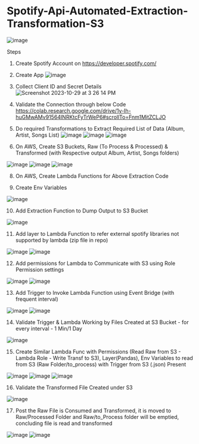 # Spotify-Api-Automated-Extraction-Transformation-S3
![image](https://github.com/harishavenue1/Spotify-Api-Automated-Extraction-Transformation-S3/assets/21108205/76b2e7ca-7db8-4360-8adf-609c662a8da0)

Steps

1) Create Spotify Account on https://developer.spotify.com/

2) Create App
![image](https://github.com/harishavenue1/Spotify-Api-Automated-Extraction-Transformation-S3/assets/21108205/dd8e788f-22b3-4745-8c78-fd2af9003103)

3) Collect Client ID and Secret Details
![Screenshot 2023-10-29 at 3 26 14 PM](https://github.com/harishavenue1/Spotify-Api-Automated-Extraction-Transformation-S3/assets/21108205/7bbbaf89-0f1e-47fb-aa02-a0d8974d52f7)

4) Validate the Connection through below Code
https://colab.research.google.com/drive/1y-Ih-huGMwAMv91564INRKtcFyTrWeP6#scrollTo=Fnm1MitZCLJO

5) Do required Transformations to Extract Required List of Data (Album, Artist, Songs List)
![image](https://github.com/harishavenue1/Spotify-Api-Automated-Extraction-Transformation-S3/assets/21108205/b70d4861-e668-46e3-9214-f2a78a6130bc)
![image](https://github.com/harishavenue1/Spotify-Api-Automated-Extraction-Transformation-S3/assets/21108205/4b0b9552-ab0e-455f-b54a-49926b0e985b)
![image](https://github.com/harishavenue1/Spotify-Api-Automated-Extraction-Transformation-S3/assets/21108205/7aab8682-c5fb-48c8-9f15-145e216cbda5)

6) On AWS, Create S3 Buckets, Raw (To Process & Processed) & Transformed (with Respective output Album, Artist, Songs folders)

![image](https://github.com/harishavenue1/Spotify-Api-Automated-Extraction-Transformation-S3/assets/21108205/c9840bb8-b705-4f16-9b9f-746632d1a541)
![image](https://github.com/harishavenue1/Spotify-Api-Automated-Extraction-Transformation-S3/assets/21108205/ec1410b9-3f05-40bc-9f0b-691cd788dc24)
![image](https://github.com/harishavenue1/Spotify-Api-Automated-Extraction-Transformation-S3/assets/21108205/34e32375-2ab9-455b-bfe8-0b692fd8dd8f)

8) On AWS, Create Lambda Functions for Above Extraction Code

9) Create Env Variables

![image](https://github.com/harishavenue1/Spotify-Api-Automated-Extraction-Transformation-S3/assets/21108205/acebe6d8-7391-4c0b-b036-9f2e8c0e67ba)

10) Add Extraction Function to Dump Output to S3 Bucket

![image](https://github.com/harishavenue1/Spotify-Api-Automated-Extraction-Transformation-S3/assets/21108205/430ad199-8760-4f46-9ce0-efffcefffefe)

11) Add layer to Lambda Function to refer external spotify libraries not supported by lambda (zip file in repo)

![image](https://github.com/harishavenue1/Spotify-Api-Automated-Extraction-Transformation-S3/assets/21108205/0aea212a-501b-49db-87d9-6d9fc6b8ec13)
![image](https://github.com/harishavenue1/Spotify-Api-Automated-Extraction-Transformation-S3/assets/21108205/f5032aa6-7880-4c47-8210-2cad06485e80)

12) Add permissions for Lambda to Communicate with S3 using Role Permission settings

![image](https://github.com/harishavenue1/Spotify-Api-Automated-Extraction-Transformation-S3/assets/21108205/eff4d280-4f78-417f-81dc-38453a298796)
![image](https://github.com/harishavenue1/Spotify-Api-Automated-Extraction-Transformation-S3/assets/21108205/916aaafa-9b00-4dde-9b96-0d9fb6c2d98d)

13) Add Trigger to Invoke Lambda Function using Event Bridge (with frequent interval)

![image](https://github.com/harishavenue1/Spotify-Api-Automated-Extraction-Transformation-S3/assets/21108205/89e41e4b-245f-4de5-abef-6a09638b092f)
![image](https://github.com/harishavenue1/Spotify-Api-Automated-Extraction-Transformation-S3/assets/21108205/c1bde7a0-7fab-4e69-a1a3-ac23a10f85d2)

14) Validate Trigger & Lambda Working by Files Created at S3 Bucket - for every interval - 1 Min/1 Day

![image](https://github.com/harishavenue1/Spotify-Api-Automated-Extraction-Transformation-S3/assets/21108205/4d847163-406d-441f-9d02-86d9635e5e78)

15) Create Similar Lambda Func with Permissions (Read Raw from S3 - Lambda Role - Write Transf to S3), Layer(Pandas), Env Variables to read from S3 (Raw Folder/to_process) with Trigger from S3 (.json) Present

![image](https://github.com/harishavenue1/Spotify-Api-Automated-Extraction-Transformation-S3/assets/21108205/10c2c745-46b2-4b07-a3e2-6c1de4cd5bbf)
![image](https://github.com/harishavenue1/Spotify-Api-Automated-Extraction-Transformation-S3/assets/21108205/cf5deccd-5b51-4526-b615-ae060c281aaf)
![image](https://github.com/harishavenue1/Spotify-Api-Automated-Extraction-Transformation-S3/assets/21108205/a3b7ee9b-f211-4e23-b04e-185fe489a38c)

16) Validate the Transformed File Created under S3

![image](https://github.com/harishavenue1/Spotify-Api-Automated-Extraction-Transformation-S3/assets/21108205/3724a34e-7cb8-434d-90a6-af41fd6ae9d2)

17) Post the Raw File is Consumed and Transformed, it is moved to Raw/Processed Folder and Raw/to_Process folder will be emptied, concluding file is read and transformed

![image](https://github.com/harishavenue1/Spotify-Api-Automated-Extraction-Transformation-S3/assets/21108205/859554c0-a328-49c2-abc2-9204df52287a)
![image](https://github.com/harishavenue1/Spotify-Api-Automated-Extraction-Transformation-S3/assets/21108205/a409c534-bbac-4c0a-b5b5-2762dbee1cd9)




